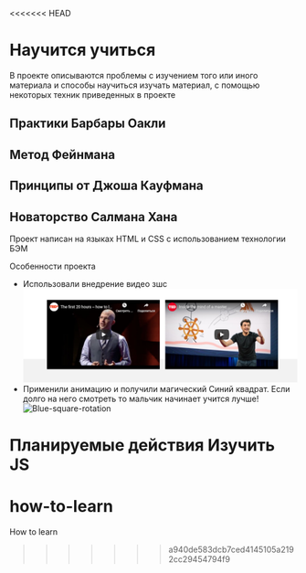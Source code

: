<<<<<<< HEAD
# Научится учиться
В проекте описываются проблемы с изучением того или иного материала и способы научиться изучать материал, 
с помощью некоторых техник приведенных в проекте

## Практики Барбары Оакли
## Метод Фейнмана
## Принципы от Джоша Кауфмана
## Новаторство Салмана Хана

Проект написан на языках HTML и CSS с использованием технологии БЭМ

Особенности проекта 
- Использовали внедрение видео зшс ![video youtube](images/video.png)
- Применили анимацию и получили магический Синий квадрат. Если долго на него смотреть то мальчик
начинает учится лучше!
![Blue-square-rotation](images/blue-square-rotation.gif)

Планируемые действия
Изучить JS
=======
# how-to-learn
How to learn
>>>>>>> a940de583dcb7ced4145105a2192cc29454794f9
